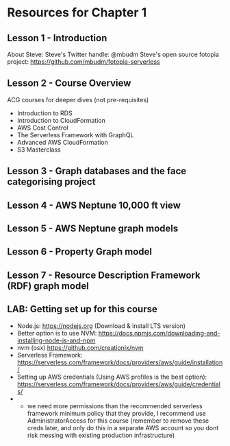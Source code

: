# Resources for Chapter 1

## Lesson 1 - Introduction
About Steve:
Steve's Twitter handle: @mbudm
Steve's open source fotopia project: https://github.com/mbudm/fotopia-serverless

## Lesson 2 - Course Overview

ACG courses for deeper dives (not pre-requisites)
- Introduction to RDS
- Introduction to CloudFormation
- AWS Cost Control
- The Serverless Framework with GraphQL
- Advanced AWS CloudFormation
- S3 Masterclass

## Lesson 3 - Graph databases and the face categorising project

## Lesson 4 - AWS Neptune 10,000 ft view
## Lesson 5 - AWS Neptune graph models
## Lesson 6 - Property Graph model
## Lesson 7 - Resource Description Framework (RDF) graph model 

## LAB: Getting set up for this course
- Node.js: https://nodejs.org (Download & install LTS version)
- Better option is to use NVM: https://docs.npmjs.com/downloading-and-installing-node-js-and-npm
- nvm (osx) https://github.com/creationix/nvm
- Serverless Framework: https://serverless.com/framework/docs/providers/aws/guide/installation/
- Setting up AWS credentials (Using AWS profiles is the best option): https://serverless.com/framework/docs/providers/aws/guide/credentials/
- - we need more permissions than the recommended serverless framework minimum policy that they provide, I recommend use AdministratorAccess for this course (remember to remove these creds later, and only do this in a separate AWS account so you dont risk messing with existing production infrastructure)